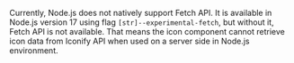 Currently, Node.js does not natively support Fetch API. It is available in Node.js version 17 using flag `[str]--experimental-fetch`, but without it, Fetch API is not available.
That means the icon component cannot retrieve icon data from Iconify API when used on a server side in Node.js environment.

